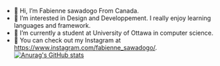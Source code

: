 - 👋 Hi, I’m Fabienne sawadogo From Canada.
- 👀 I’m interested in Design and Developpement. I really enjoy learning languages and framework.
- 🌱 I’m currently a student at University of Ottawa in computer science.
- 💞️ You can check out my Instagram at https://www.instagram.com/fabienne_sawadogo/.
[![Anurag's GitHub stats](https://github-readme-stats.vercel.app/api?username=fabienne-lab)](https://github.com/anuraghazra/github-readme-stats)

<!---
fabienne-lab/fabienne-lab is a ✨ special ✨ repository because its `README.md` (this file) appears on your GitHub profile.
You can click the Preview link to take a look at your changes.
--->
